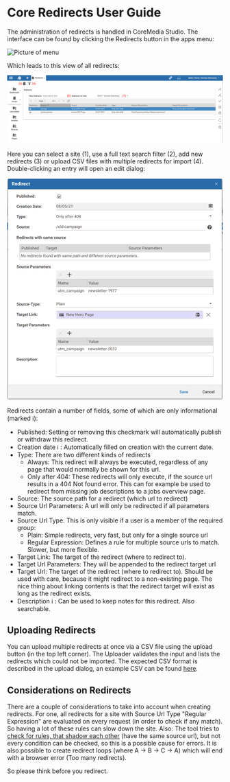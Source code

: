 Core Redirects User Guide
=========================

The administration of redirects is handled in CoreMedia Studio. The interface can be found by clicking the Redirects
button in the apps menu:

![Picture of menu](core-redirects_app-menu.png)

Which leads to this view of all redirects:

![All redirects](core-redirects_overview.png)

Here you can select a site (1), use a full text search filter (2), add new redirects (3) or upload CSV files with
multiple redirects for import (4). Double-clicking an entry will open an edit dialog:

![Edit dialog](core-redirects_edit_dialog.png)

Redirects contain a number of fields, some of which are only informational (marked :information_source:):

- Published: Setting or removing this checkmark will automatically publish or withdraw this redirect.
- Creation date :information_source: : Automatically filled on creation with the current date.
- Type: There are two different kinds of redirects
  - Always: This redirect will always be executed, regardless of any page that would normally be shown for this url.
  - Only after 404: These redirects will only execute, if the source url results in a 404 Not found error. This can for
    example be used to redirect from missing job descriptions to a jobs overview page.
- Source: The source path for a redirect (which url to redirect)
- Source Url Parameters: A url will only be redirected if all parameters match.
- Source Url Type. This is only visible if a user is a member of the required group:
  - Plain: Simple redirects, very fast, but only for a single source url
  - Regular Expression: Defines a rule for multiple source urls to match. Slower, but more flexible.
- Target Link: The target of the redirect (where to redirect to).
- Target Url Parameters: They will be appended to the redirect target url
- Target Url: The target of the redirect (where to redirect to). Should be used with care, because it might redirect to a non-existing page. The nice thing about linking contents is that the redirect target will exist as long as the redirect exists.
- Description :information_source: : Can be used to keep notes for this redirect. Also searchable.

Uploading Redirects
---------------------------
You can upload multiple redirects at once via a CSV file using the upload button (in the top left corner). The Uploader validates the input and lists the redirects which could not be imported.
The expected CSV format is described in the upload dialog, an example CSV can be found [here](./redirects.csv).

Considerations on Redirects
---------------------------
There are a couple of considerations to take into account when creating redirects. For one, all redirects for a site with Source Url Type "Regular Expression" are
evaluated on every request (in order to check if any match). So having a lot of these rules can slow down the site.
Also: The tool tries to
[check for rules, that shadow each other][edit-validation] (have the same source url), but not every condition can be
checked, so this is a possible cause for errors. It is also possible to create redirect loops (where A -> B -> C -> A) 
which will end with a browser error (Too many redirects).

So please think before you redirect. 


[edit-validation]: core-redirects_validation.png  "Edit validation"
